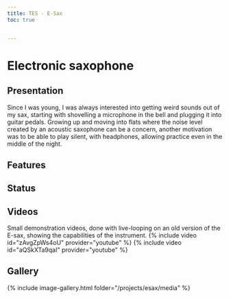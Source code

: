 ```yaml
---
title: TES - E-Sax
toc: true


---
```


# Electronic saxophone

## Presentation

Since I was young, I was always interested into getting weird sounds out of my sax, starting with shovelling a microphone in the bell and plugging it into guitar pedals. Growing up and moving into flats where the noise level created by an acoustic saxophone can be a concern, another motivation was to be able to play silent, with headphones, allowing practice even in the middle of the night.

## Features

## Status


## Videos

Small demonstration videos, done with live-looping on an old version of the E-sax, showing the capabilities of the instrument.
{% include video id="zAvgZpWs4oU" provider="youtube" %}
{% include video id="aQSkXTa9qaI" provider="youtube" %}


## Gallery
{% include image-gallery.html folder="/projects/esax/media" %}


